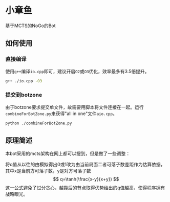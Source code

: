 # 小章鱼

基于MCTS的NoGo的Bot

## 如何使用

### 直接编译

使用`g++`编译`io.cpp`即可，建议开启`O2`或`O3`优化，效率最多有3.5倍提升。

```bash
g++ ./io.cpp -O3
```

### 提交到botzone

由于botzone要求提交单文件，故需要用脚本将文件连接在一起。运行`combineForBotZone.py`来获得"all in one"文件`aio.cpp`。

```bash
python ./combineForBotZone.py
```

## 原理简述

本bot采用的mcts架构在网上都可以搜到，但是做了一些调整：

将q值从以往的由模拟得出0或1改为由当前局面二者可落子数差距作为估算依据，其中x是当前方可落子数，y是对方可落子数
$$
q=\tanh(\frac{x-y}{x+y})
$$
这一公式避免了过分贪心，越靠后的节点取得优势给出的q值越高，使得程序拥有战略眼光。